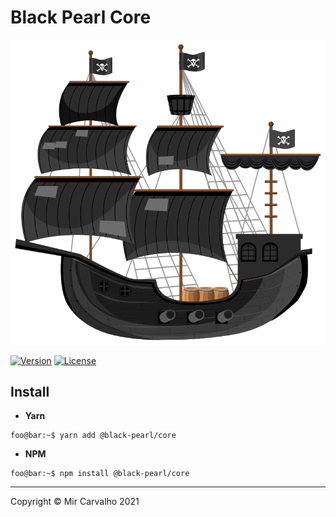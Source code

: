 # Black Pearl Core

<!-- Banner -->

[![Banner](../../.github/assets/black-pearl.svg)](https://github.com/deppbrazil/black-pearl)

[![Version](https://img.shields.io/badge/Version-0.1.1-brightgreen.svg)](<>)
[![License](https://img.shields.io/badge/license-MIT-brightgreen.svg)](./LICENSE)

## Install

-   **Yarn**

```console
foo@bar:~$ yarn add @black-pearl/core
```

-   **NPM**

```console
foo@bar:~$ npm install @black-pearl/core
```

* * *

Copyright © Mir Carvalho 2021
